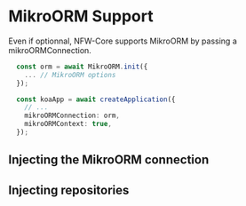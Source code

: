 # MikroORM Support

Even if optionnal, NFW-Core supports MikroORM by passing a mikroORMConnection.

```ts
  const orm = await MikroORM.init({
    ... // MikroORM options
  });

  const koaApp = await createApplication({
    // ...
    mikroORMConnection: orm,
    mikroORMContext: true,
  });
```

## Injecting the MikroORM connection



## Injecting repositories
